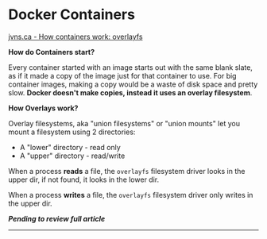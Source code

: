 # Docker Containers

[jvns.ca - How containers work: overlayfs](https://jvns.ca/blog/2019/11/18/how-containers-work--overlayfs/)

**How do Containers start?**

Every container started with an image starts out with the same blank slate, as if it made a copy of the image just for that container to use. For big container images, making a copy would be a waste of disk space and pretty slow. **Docker doesn't make copies, instead it uses an overlay filesystem**.

**How Overlays work?**

Overlay filesystems, aka "union filesystems" or "union mounts" let you mount a filesystem using 2 directories:

* A "lower" directory - read only
* A "upper" directory - read/write

When a process **reads** a file, the `overlayfs` filesystem driver looks in the upper dir, if not found, it looks in the lower dir.

When a process **writes** a file, the `overlayfs` filesystem driver only writes in the upper dir.

***Pending to review full article***

---